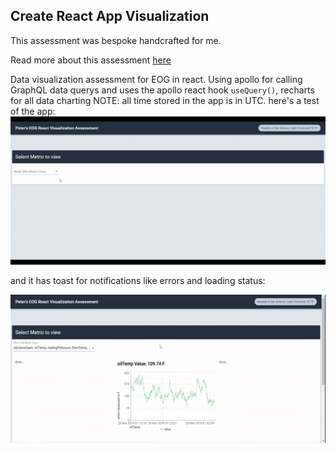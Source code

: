 ## Create React App Visualization

This assessment was bespoke handcrafted for me.

Read more about this assessment [here](https://react.eogresources.com)

Data visualization assessment for EOG in react.
Using apollo for calling GraphQL data querys and uses the apollo react hook `useQuery()`,
recharts for all data charting
NOTE: all time stored in the app is in UTC.
here's a test of the app:
![alt text](test.gif)

and it has toast for notifications like errors and loading status:

![alt text](error-test.gif)

